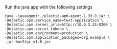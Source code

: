 Run the java app with the following settings
```
java -javaagent:./elastic-apm-agent-1.33.0.jar \
-Delastic.apm.service_name=test-application \
-Delastic.apm.server_urls=http://10.0.2.15:8200 \
-Delastic.apm.secret_token= \
-Delastic.apm.environment=production \
-Delastic.apm.application_packages=org.example \
-jar husStgr_v1.0.jar

```
